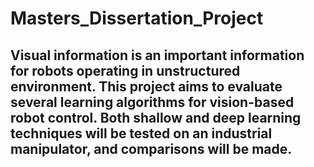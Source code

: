 # Masters_Dissertation_Project
## Visual information is an important information for robots operating in unstructured environment. This project aims to evaluate several learning algorithms for vision-based robot control. Both shallow and deep learning techniques will be tested on an industrial manipulator, and comparisons will be made.
